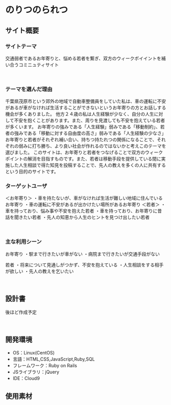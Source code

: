 # のりつのられつ
## サイト概要
### サイトテーマ
交通弱者であるお年寄りと、悩める若者を繋ぎ、双方のウィークポイイントを補い合うコミニュティサイト

​
### テーマを選んだ理由
千葉県茂原市という郊外の地域で自動車整備員をしていた私は、車の運転に不安があるが車がなければ生活することができないというお年寄りの方とお話しする機会が多くありました。
他方２４歳の私は人生経験が少なく、自分の人生に対して不安を抱くことがあります。また、周りを見渡しても不安を抱えている若者が多くいます。
お年寄りの強みである「人生経験」弱みである「移動制約」、若者の強みである「移動に対する自由度の高さ」弱みである「人生経験の少なさ」
お年寄りと若者がそれぞれ補い合い、持ちつ持たれつの関係になることで、それぞれの弱みに打ち勝ち、より良い社会が作れるのではないかと考えこのテーマを選びました。
このサイトは、お年寄りと若者をつなげることで双方のウィークポイントの解消を目指すものです。また、若者は移動手段を提供している間に実施した人生相談で得た知見を投稿することで、先人の教えを多くの人に共有するという目的のサイトです。



### ターゲットユーザ
＜お年寄り＞
・車を持たないが、車がなければ生活が難しい地域に住んでいるお年寄り
・車の運転に不安があるが出かけたい場所があるお年寄り
＜若者＞
・車を持っており、悩み事や不安を抱えた若者
・車を持っており、お年寄りに昔話を聞きたい若者
・先人の知恵から人生のヒントを見つけ出したい若者

​
### 主な利用シーン
お年寄り
・駅まで行きたいが車がない
・病院まで行きたいが交通手段がない

若者
・将来について見通しがつかず、不安を抱えている
・人生相談をする相手が欲しい
・先人の教えを乞いたい
​


​
## 設計書
後ほど作成予定

​
## 開発環境
- OS：Linux(CentOS)
- 言語：HTML,CSS,JavaScript,Ruby,SQL
- フレームワーク：Ruby on Rails
- JSライブラリ：jQuery
- IDE：Cloud9
​
## 使用素材



<!--評価者の方へ読んでいただきたく、こちらに記載しました-->
<!--上記コミュニティサイトは、、交通弱者のお年寄りと若者とを繋ぎ、若者がお年寄りを目的地まで車でとおどける間に人生相談を行うというものです -->
<!-- 懸念点：カリキュラム内で条件問わずNGのポートフォリオとしてマッチングアプリが挙げられております。上記は、お年寄りと若者をつなぐという点でNGにはならないでしょうか？-->
<!-- 上記サイトは成人指定のコンテンツには含まれないと考えるため、作成は可能だと考えておりますが念のため確認したく、こちらに記載いたしました-->
<!-- 若者とお年寄りをつなぐ方法に関しましては、本カリキュラムで学んだいいね機能を応用することで対応可能と考えております-->



